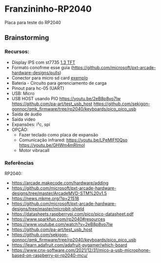 # Franzininho-RP2040

Placa para teste do RP2040

## Brainstorming

### Recursos:
- Display IPS com st7735 [1.3 TFT](https://pt.aliexpress.com/item/4001282467099.html?spm=a2g0o.productlist.0.0.2600479fzkLFuy&algo_pvid=41604a7a-2572-4824-af54-ab23fa447bef&algo_exp_id=41604a7a-2572-4824-af54-ab23fa447bef-2&pdp_ext_f=%7B%22sku_id%22%3A%2212000017591977476%22%7D&pdp_pi=-1%3B15.47%3B-1%3B-1%40salePrice%3BBRL%3Bsearch-mainSearch)
- Formato conofrme esse guia (https://github.com/microsoft/pxt-arcade-hardware-designs/pulls)
- Conector para micro sd card [exemplo](https://pt.aliexpress.com/item/1005002327556213.html?spm=a2g0o.productlist.0.0.5e17d13bajhceq&algo_pvid=1e473f28-a7a4-45c7-b086-8bc26ea62537&algo_exp_id=1e473f28-a7a4-45c7-b086-8bc26ea62537-2&pdp_ext_f=%7B%22sku_id%22%3A%2212000020103778220%22%7D&pdp_pi=-1%3B1.66%3B-1%3B2221%40salePrice%3BBRL%3Bsearch-mainSearch)
- Bateria - Circuito para gerenciamento de carga
- Pinout para hc-05 (UART)
- USB: Micro
- USB HOST usando PIO 
    https://youtu.be/2eB8p8vo7lw
    https://github.com/pa-art/test_usb_host
    https://github.com/sekigon-gonnoc/qmk_firmware/tree/rp2040/keyboards/pico_pico_usb
- Saída de áudio
- Saída video 
- Expansões: i²c, spi   
 - OPÇÃO:
    - Fazer teclado como placa de expansão
    - Comunicação infrared: https://youtu.be/LPeMlFf0Qso  https://youtu.be/GHWm4mRImoI
    - Motor vibracall
 
### Referências

RP2040:
- https://arcade.makecode.com/hardware/adding
- https://github.com/microsoft/pxt-arcade-hardware-designs/tree/master/ArcadeMVD-STM%20v1.5
- https://news.mkme.org/?p=21518
- https://github.com/microsoft/pxt-arcade-hardware-designs/tree/master/microbit-shield
- https://datasheets.raspberrypi.com/pico/pico-datasheet.pdf
- https://www.sparkfun.com/rp2040#resources
- https://www.youtube.com/watch?v=2eB8p8vo7lw
- https://github.com/pa-art/test_usb_host
- https://github.com/sekigon-gonnoc/qmk_firmware/tree/rp2040/keyboards/pico_pico_usb
- https://learn.adafruit.com/adafruit-pygamer/which-board
- https://www.cnx-software.com/2021/12/31/mico-a-usb-microphone-based-on-raspberry-pi-rp2040-mcu/
